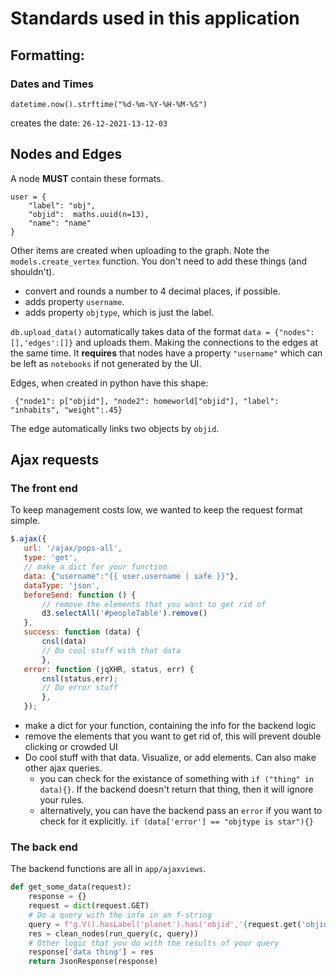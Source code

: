 # Standards used in this application

## Formatting: 
### Dates and Times
```
datetime.now().strftime("%d-%m-%Y-%H-%M-%S")
```
creates the date: `26-12-2021-13-12-03`


## Nodes and Edges
A node **MUST** contain these formats. 
```
user = {
    "label": "obj",
    "objid":  maths.uuid(n=13),
    "name": "name"
}
```
Other items are created when uploading to the graph. Note the `models.create_vertex` function. You don't need to add these things (and shouldn't).
* convert and rounds a number to 4 decimal places, if possible. 
* adds property `username`.
* adds property `objtype`, which is just the label. 
 
`db.upload_data()` automatically takes data of the format `data = {"nodes":[],'edges':[]}` and uploads them. Making the connections to the edges at the same time. It **requires** that nodes have a property `"username"` which can be left as `notebooks` if not generated by the UI. 


Edges, when created in python have this shape:
```
 {"node1": p["objid"], "node2": homeworld["objid"], "label": "inhabits", "weight":.45}
```
 The edge automatically links two objects by `objid`. 

 ## Ajax requests

 ### The front end
 To keep management costs low, we wanted to keep the request format simple.
 ```js
 $.ajax({
    url: '/ajax/pops-all',
    type: 'get',
    // make a dict for your function
    data: {"username":"{{ user.username | safe }}"},
    dataType: 'json',
    beforeSend: function () {
        // remove the elements that you want to get rid of
        d3.selectAll('#peopleTable').remove()
    },
    success: function (data) {
        cnsl(data)
        // Do cool stuff with that data
        },
    error: function (jqXHR, status, err) {
        cnsl(status,err);
        // Do error stuff
        },
    });
```
* make a dict for your function, containing the info for the backend logic
* remove the elements that you want to get rid of, this will prevent double clicking or crowded UI
* Do cool stuff with that data. Visualize, or add elements. Can also make other ajax queries. 
    * you can check for the existance of something with `if ("thing" in data){}`. If the backend doesn't return that thing, then it will ignore your rules. 
    * alternatively, you can have the backend pass an `error` if you want to check for it explicitly. `if (data['error'] == "objtype is star"){}`

### The back end
The backend functions are all in `app/ajaxviews`. 
```python
def get_some_data(request):
    response = {}
    request = dict(request.GET)
    # Do a query with the info in an f-string
    query = f"g.V().hasLabel('planet').has('objid','{request.get('objid','')[0]}').in().valueMap()"
    res = clean_nodes(run_query(c, query))
    # Other logic that you do with the results of your query
    response['data thing'] = res
    return JsonResponse(response)
```